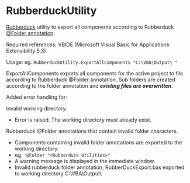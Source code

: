 # RubberduckUtility
[Rubberduck](https://rubberduckvba.com/) utility to export all components according to Rubberduck [@Folder annotation](https://github.com/rubberduck-vba/Rubberduck/wiki/Using-@Folder-Annotations). 

Required references: VBIDE (Microsoft Visual Basic for Applications Extensibility 5.3)

Usage: eg. ```RubberduckUtility.ExportAllComponents "C:\VBA\Output\ "```

ExportAllComponents exports all components for the active project to file according to Rubberduck @Folder annotation. Sub folders are created according to the folder annotation and ***existing files are overwritten***.


Added error handling for: 

Invalid working directory.  
  - Error is raised.  The working directory must already exist.

Rubberduck @Folder annotations that contain invalid folder characters.  
  - Components containing  invalid folder annotations are exported to the working directory.
  - eg. ``` '@Folder "<Rubberduck Utilities>" ```
  - A warning message is displayed in the immediate window.
  - Invalid rubberduck folder annotation, <Rubberduck Utilities> RubberDuckExport.bas exported to working directory C:\VBA\Output\

